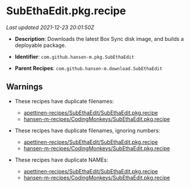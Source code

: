 # SubEthaEdit.pkg.recipe

_Last updated 2021-12-23 20:01:50Z_

- **Description**: Downloads the latest Box Sync disk image, and builds a deployable package.

- **Identifier**: `com.github.hansen-m.pkg.SubEthaEdit`

- **Parent Recipes**: `com.github.hansen-m.download.SubEthaEdit`


## Warnings

- These recipes have duplicate filenames:
    - [apettinen-recipes/SubEthaEdit/SubEthaEdit.pkg.recipe](/autopkg-dupe-tracker/apettinen-recipes/SubEthaEdit/SubEthaEdit.pkg.recipe)
    - [hansen-m-recipes/CodingMonkeys/SubEthaEdit.pkg.recipe](/autopkg-dupe-tracker/hansen-m-recipes/CodingMonkeys/SubEthaEdit.pkg.recipe)

- These recipes have duplicate filenames, ignoring numbers:
    - [apettinen-recipes/SubEthaEdit/SubEthaEdit.pkg.recipe](/autopkg-dupe-tracker/apettinen-recipes/SubEthaEdit/SubEthaEdit.pkg.recipe)
    - [hansen-m-recipes/CodingMonkeys/SubEthaEdit.pkg.recipe](/autopkg-dupe-tracker/hansen-m-recipes/CodingMonkeys/SubEthaEdit.pkg.recipe)

- These recipes have duplicate NAMEs:
    - [apettinen-recipes/SubEthaEdit/SubEthaEdit.pkg.recipe](/autopkg-dupe-tracker/apettinen-recipes/SubEthaEdit/SubEthaEdit.pkg.recipe)
    - [hansen-m-recipes/CodingMonkeys/SubEthaEdit.pkg.recipe](/autopkg-dupe-tracker/hansen-m-recipes/CodingMonkeys/SubEthaEdit.pkg.recipe)